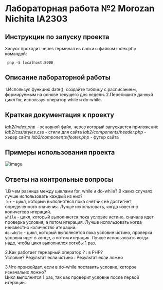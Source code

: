 # Лабораторная работа №2 Morozan Nichita IA2303

## Инструкции по запуску проекта

Запуск проходит через терминал из папки с файлом index.php командой:

` php -S localhost:8000`

## Описание лабораторной работы
  1.Используя функцию date(), создайте таблицу с расписанием, формируемым на основе текущего дня недели.
  2.Перепишите данный цикл for, используя оператор while и do-while.

## Краткая документация к проекту

  *lab2/index.php* - основной файл, через который запускается приложение
  *lab2/css/styles.css* - стили для сайта
  *lab2/components/header.php* - хэдер сайта
  *lab2/components/footer.php* - футер сайта

## Примеры использования проекта 

![image](https://github.com/user-attachments/assets/f6f1e18e-4bf7-4c59-bb94-7c8f82c6603b)


  
## Ответы на контрольные вопросы

  1.В чем разница между циклами for, while и do-while? В каких случаях лучше использовать каждый из них?  
   `for` -  цикл, который выполнятеся пока счетчик не достигнет определенного значения. Лучше использовать, когда изветсно количетсво итераций.  
   `while` -  цикл, который выполняется пока условие истино, сначала идет проверка условия, а потом итерация. Лучше использовать когда неизвестно количество итераций.  
   `do-while` -  цикл, который выполняется пока условие истино, проверка условия идет в конце, а потом итерация. Лучше использовать когда надо, чтобы цикл выполнился хотябы 1 раз.  
    
  2.Как работает тернарный оператор ? : в PHP?  
    Условие? Результат если истино : Результат если ложно
    
  3.Что произойдет, если в do-while поставить условие, которое изначально ложно?  
   Цикл выполнится 1 раз, так как проверит условие после первой итерации.

